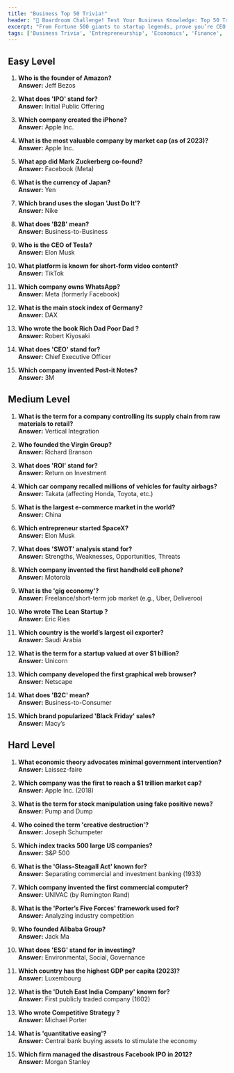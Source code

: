 ```yaml
---
title: "Business Top 50 Trivia!"
header: "💼 Boardroom Challenge! Test Your Business Knowledge: Top 50 Trivia!"
excerpt: "From Fortune 500 giants to startup legends, prove you’re CEO material with this high-stakes quiz!"
tags: ['Business Trivia', 'Entrepreneurship', 'Economics', 'Finance', 'Companies', 'Startups', 'Corporate History']
---
```


## Easy Level

1. **Who is the founder of Amazon?**  
   **Answer:** Jeff Bezos

2. **What does 'IPO' stand for?**  
   **Answer:** Initial Public Offering

3. **Which company created the iPhone?**  
   **Answer:** Apple Inc.

4. **What is the most valuable company by market cap (as of 2023)?**  
   **Answer:** Apple Inc.

5. **What app did Mark Zuckerberg co-found?**  
   **Answer:** Facebook (Meta)

6. **What is the currency of Japan?**  
   **Answer:** Yen

7. **Which brand uses the slogan 'Just Do It'?**  
   **Answer:** Nike

8. **What does 'B2B' mean?**  
   **Answer:** Business-to-Business

9. **Who is the CEO of Tesla?**  
   **Answer:** Elon Musk

10. **What platform is known for short-form video content?**  
   **Answer:** TikTok

11. **Which company owns WhatsApp?**  
   **Answer:** Meta (formerly Facebook)

12. **What is the main stock index of Germany?**  
   **Answer:** DAX

13. **Who wrote the book Rich Dad Poor Dad ?**  
   **Answer:** Robert Kiyosaki

14. **What does 'CEO' stand for?**  
   **Answer:** Chief Executive Officer

15. **Which company invented Post-it Notes?**  
   **Answer:** 3M

## Medium Level

1. **What is the term for a company controlling its supply chain from raw materials to retail?**  
   **Answer:** Vertical Integration

2. **Who founded the Virgin Group?**  
   **Answer:** Richard Branson

3. **What does 'ROI' stand for?**  
   **Answer:** Return on Investment

4. **Which car company recalled millions of vehicles for faulty airbags?**  
   **Answer:** Takata (affecting Honda, Toyota, etc.)

5. **What is the largest e-commerce market in the world?**  
   **Answer:** China

6. **Which entrepreneur started SpaceX?**  
   **Answer:** Elon Musk

7. **What does 'SWOT' analysis stand for?**  
   **Answer:** Strengths, Weaknesses, Opportunities, Threats

8. **Which company invented the first handheld cell phone?**  
   **Answer:** Motorola

9. **What is the 'gig economy'?**  
   **Answer:** Freelance/short-term job market (e.g., Uber, Deliveroo)

10. **Who wrote The Lean Startup ?**  
   **Answer:** Eric Ries

11. **Which country is the world’s largest oil exporter?**  
   **Answer:** Saudi Arabia

12. **What is the term for a startup valued at over $1 billion?**  
   **Answer:** Unicorn

13. **Which company developed the first graphical web browser?**  
   **Answer:** Netscape

14. **What does 'B2C' mean?**  
   **Answer:** Business-to-Consumer

15. **Which brand popularized 'Black Friday' sales?**  
   **Answer:** Macy’s

## Hard Level

1. **What economic theory advocates minimal government intervention?**  
   **Answer:** Laissez-faire

2. **Which company was the first to reach a $1 trillion market cap?**  
   **Answer:** Apple Inc. (2018)

3. **What is the term for stock manipulation using fake positive news?**  
   **Answer:** Pump and Dump

4. **Who coined the term 'creative destruction'?**  
   **Answer:** Joseph Schumpeter

5. **Which index tracks 500 large US companies?**  
   **Answer:** S&P 500

6. **What is the 'Glass-Steagall Act' known for?**  
   **Answer:** Separating commercial and investment banking (1933)

7. **Which company invented the first commercial computer?**  
   **Answer:** UNIVAC (by Remington Rand)

8. **What is the 'Porter’s Five Forces' framework used for?**  
   **Answer:** Analyzing industry competition

9. **Who founded Alibaba Group?**  
   **Answer:** Jack Ma

10. **What does 'ESG' stand for in investing?**  
   **Answer:** Environmental, Social, Governance

11. **Which country has the highest GDP per capita (2023)?**  
   **Answer:** Luxembourg

12. **What is the 'Dutch East India Company' known for?**  
   **Answer:** First publicly traded company (1602)

13. **Who wrote Competitive Strategy ?**  
   **Answer:** Michael Porter

14. **What is 'quantitative easing'?**  
   **Answer:** Central bank buying assets to stimulate the economy

15. **Which firm managed the disastrous Facebook IPO in 2012?**  
   **Answer:** Morgan Stanley

